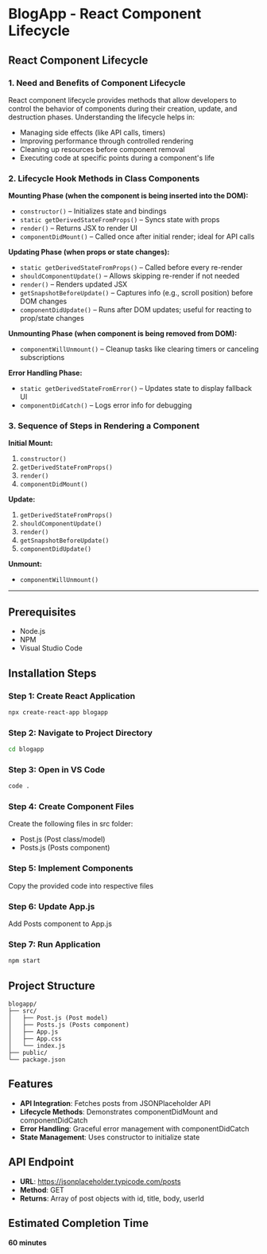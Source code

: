 # BlogApp - React Component Lifecycle

## **React Component Lifecycle**

### **1. Need and Benefits of Component Lifecycle**
React component lifecycle provides methods that allow developers to control the behavior of components during their creation, update, and destruction phases. Understanding the lifecycle helps in:
* Managing side effects (like API calls, timers)
* Improving performance through controlled rendering
* Cleaning up resources before component removal
* Executing code at specific points during a component's life

### **2. Lifecycle Hook Methods in Class Components**

**Mounting Phase (when the component is being inserted into the DOM):**
* `constructor()` – Initializes state and bindings
* `static getDerivedStateFromProps()` – Syncs state with props
* `render()` – Returns JSX to render UI
* `componentDidMount()` – Called once after initial render; ideal for API calls

**Updating Phase (when props or state changes):**
* `static getDerivedStateFromProps()` – Called before every re-render
* `shouldComponentUpdate()` – Allows skipping re-render if not needed
* `render()` – Renders updated JSX
* `getSnapshotBeforeUpdate()` – Captures info (e.g., scroll position) before DOM changes
* `componentDidUpdate()` – Runs after DOM updates; useful for reacting to prop/state changes

**Unmounting Phase (when component is being removed from DOM):**
* `componentWillUnmount()` – Cleanup tasks like clearing timers or canceling subscriptions

**Error Handling Phase:**
* `static getDerivedStateFromError()` – Updates state to display fallback UI
* `componentDidCatch()` – Logs error info for debugging

### **3. Sequence of Steps in Rendering a Component**

**Initial Mount:**
1. `constructor()`
2. `getDerivedStateFromProps()`
3. `render()`
4. `componentDidMount()`

**Update:**
1. `getDerivedStateFromProps()`
2. `shouldComponentUpdate()`
3. `render()`
4. `getSnapshotBeforeUpdate()`
5. `componentDidUpdate()`

**Unmount:**
* `componentWillUnmount()`

---

## Prerequisites
- Node.js
- NPM
- Visual Studio Code

## Installation Steps

### Step 1: Create React Application
```bash
npx create-react-app blogapp
```

### Step 2: Navigate to Project Directory
```bash
cd blogapp
```

### Step 3: Open in VS Code
```bash
code .
```

### Step 4: Create Component Files
Create the following files in src folder:
- Post.js (Post class/model)
- Posts.js (Posts component)

### Step 5: Implement Components
Copy the provided code into respective files

### Step 6: Update App.js
Add Posts component to App.js

### Step 7: Run Application
```bash
npm start
```

## Project Structure
```
blogapp/
├── src/
│   ├── Post.js (Post model)
│   ├── Posts.js (Posts component)
│   ├── App.js
│   ├── App.css
│   └── index.js
├── public/
└── package.json
```

## Features
- **API Integration**: Fetches posts from JSONPlaceholder API
- **Lifecycle Methods**: Demonstrates componentDidMount and componentDidCatch
- **Error Handling**: Graceful error management with componentDidCatch
- **State Management**: Uses constructor to initialize state

## API Endpoint
- **URL**: https://jsonplaceholder.typicode.com/posts
- **Method**: GET
- **Returns**: Array of post objects with id, title, body, userId

## Estimated Completion Time
**60 minutes**